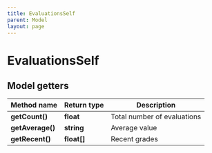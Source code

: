 ```yaml
---
title: EvaluationsSelf
parent: Model
layout: page
---
```


# EvaluationsSelf

## Model getters

Method name | Return type | Description
------------ | ------------- | -------------
**getCount()** | **float** | Total number of evaluations
**getAverage()** | **string** | Average value
**getRecent()** | **float[]** | Recent grades

